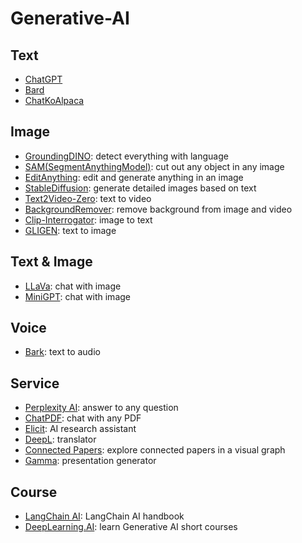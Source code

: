 # Generative-AI

## Text
- [ChatGPT](https://chat.openai.com/)
- [Bard](https://bard.google.com/)
- [ChatKoAlpaca](https://chat.koalpaca.com/)

## Image
- [GroundingDINO](https://github.com/IDEA-Research/GroundingDINO): detect everything with language
- [SAM(SegmentAnythingModel)](https://github.com/facebookresearch/segment-anything): cut out any object in any image
- [EditAnything](https://github.com/sail-sg/EditAnything): edit and generate anything in an image
- [StableDiffusion](https://github.com/Stability-AI/stablediffusion): generate detailed images based on text
- [Text2Video-Zero](https://github.com/Picsart-AI-Research/Text2Video-Zero): text to video
- [BackgroundRemover](https://github.com/nadermx/backgroundremover): remove background from image and video
- [Clip-Interrogator](https://github.com/pharmapsychotic/clip-interrogator): image to text
- [GLIGEN](https://github.com/gligen/GLIGEN): text to image
  
## Text & Image
- [LLaVa](https://github.com/haotian-liu/LLaVA): chat with image
- [MiniGPT](https://github.com/Vision-CAIR/MiniGPT-4): chat with image
  
## Voice
- [Bark](https://github.com/suno-ai/bark): text to audio

## Service
- [Perplexity AI](https://www.perplexity.ai/search/c1cd6e16-21e4-45e2-971b-5a077abd2c36?s=u): answer to any question
- [ChatPDF](https://www.chatpdf.com/): chat with any PDF
- [Elicit](https://elicit.org/): AI research assistant
- [DeepL](https://www.deepl.com/): translator
- [Connected Papers](https://www.connectedpapers.com/): explore connected papers in a visual graph
- [Gamma](https://gamma.app/): presentation generator

## Course
- [LangChain AI](https://www.pinecone.io/learn/langchain/): LangChain AI handbook
- [DeepLearning.AI](https://www.deeplearning.ai/short-courses/): learn Generative AI short courses
  
